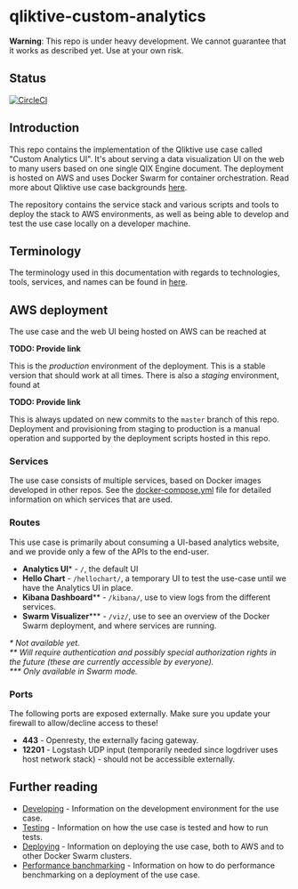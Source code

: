 # qliktive-custom-analytics

**Warning**: This repo is under heavy development. We cannot guarantee that it works as described yet. Use at your own risk.

## Status

[![CircleCI](https://circleci.com/gh/qlik-ea/qliktive-custom-analytics.svg?style=svg&circle-token=087152b4808d5373a8dcbbe82c2ff352e463a3a2)](https://circleci.com/gh/qlik-ea/qliktive-custom-analytics)

## Introduction

This repo contains the implementation of the Qliktive use case called "Custom Analytics UI". It's about serving a data visualization UI on the web to many users based on one single QIX Engine document. The deployment is hosted on AWS and uses Docker Swarm for container orchestration. Read more about Qliktive use case backgrounds [here](https://github.com/qlik-ea/info/).

The repository contains the service stack and various scripts and tools to deploy the stack to AWS environments, as well as being able to develop and test the use case locally on a developer machine.

## Terminology

The terminology used in this documentation with regards to technologies, tools, services, and names can be found in [here](https://github.com/qlik-ea/info/blob/master/docs/terminology.md).

## AWS deployment

The use case and the web UI being hosted on AWS can be reached at

**TODO: Provide link**

This is the _production_ environment of the deployment. This is a stable version that should work at all times. There is also a _staging_ environment, found at

**TODO: Provide link**

This is always updated on new commits to the `master` branch of this repo. Deployment and provisioning from staging to production is a manual operation and supported by the deployment scripts hosted in this repo.

### Services

The use case consists of multiple services, based on Docker images developed in other repos. See the [docker-compose.yml](docker-compose.yml) file for detailed information on which services that are used.

### Routes

This use case is primarily about consuming a UI-based analytics website, and we provide only a few of the APIs to the end-user.

* **Analytics UI**\* - `/`, the default UI
* **Hello Chart** - `/hellochart/`, a temporary UI to test the use-case until we have the Analytics UI in place.
* **Kibana Dashboard**\*\* - `/kibana/`, use to view logs from the different services.
* **Swarm Visualizer**\*\*\* - `/viz/`, use to see an overview of the Docker Swarm deployment, and where services are running.

_\* Not available yet._  
_\*\* Will require authentication and possibly special authorization rights in the future (these are currently accessible by everyone)._  
_\*\*\* Only available in Swarm mode._

### Ports

The following ports are exposed externally. Make sure you update your firewall to allow/decline access to these!

* **443** - Openresty, the externally facing gateway.
* **12201** - Logstash UDP input (temporarily needed since logdriver uses host network stack) - should not be accessible externally.

## Further reading

* [Developing](./docs/developing.md) - Information on the development environment for the use case.
* [Testing](./docs/testing.md) - Information on how the use case is tested and how to run tests.
* [Deploying](./docs/deploying.md) - Information on deploying the use case, both to AWS and to other Docker Swarm clusters.
* [Performance banchmarking](./docs/performance.md) - Information on how to do performance benchmarking on a deployment of the use case.

